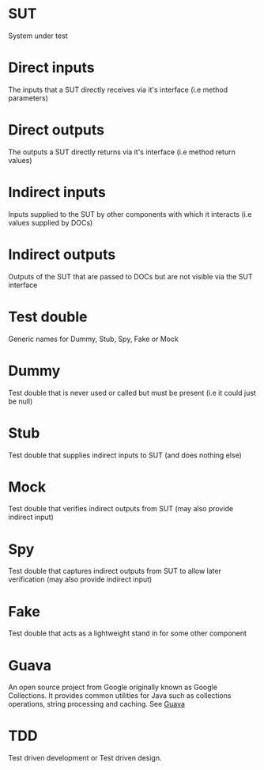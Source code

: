 # SUT

System under test

#  Direct inputs     

The inputs that a SUT directly receives via it's interface (i.e method parameters)

# Direct outputs    

The outputs a SUT directly returns via it's interface (i.e method return values)

# Indirect inputs   

Inputs supplied to the SUT by other components with which it interacts (i.e values supplied by DOCs)

# Indirect outputs  

Outputs of the SUT that are passed to DOCs but are not visible via the SUT interface

# Test double

Generic names for Dummy, Stub, Spy, Fake or Mock

# Dummy            

Test double that is never used or called but must be present (i.e it could just be null)

# Stub

Test double that supplies indirect inputs to SUT (and does nothing else)

# Mock              

Test double that verifies indirect outputs from SUT (may also provide indirect input)

# Spy               

Test double that captures indirect outputs from SUT to allow later verification (may also provide indirect input)

# Fake              

Test double that acts as a lightweight stand in for some other component

# Guava

An open source project from Google originally known as Google Collections. It provides common utilities for Java such as collections operations, string processing and caching. See <a href='https://github.com/google/guava/'>Guava</a>

# TDD

Test driven development or Test driven design.

